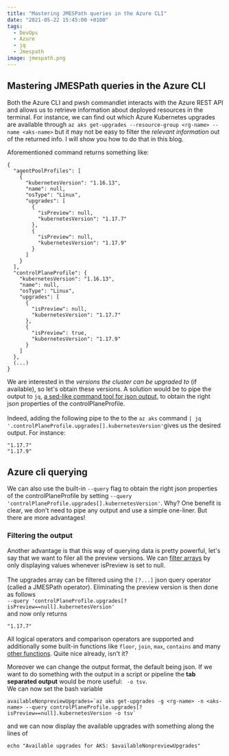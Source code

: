 ```yaml
---
title: "Mastering JMESPath queries in the Azure CLI"
date: "2021-05-22 15:45:00 +0100"
tags:
  - DevOps
  - Azure
  - jq
  - Jmespath
image: jmespath.png
---
```


## Mastering JMESPath queries in the Azure CLI

Both the Azure CLI and pwsh commandlet interacts with the Azure REST API and allows us to retrieve information about deployed resources in the terminal.
For instance, we can find out which Azure Kubernetes upgrades are available through `az aks get-upgrades --resource-group <rg-name> --name <aks-name>`
but it may not be easy to filter the _relevant information_ out of the returned info. I will show you how to do that in this blog.

Aforementioned command returns something like:

```
{
  "agentPoolProfiles": [
    {
      "kubernetesVersion": "1.16.13",
      "name": null,
      "osType": "Linux",
      "upgrades": [
        {
          "isPreview": null,
          "kubernetesVersion": "1.17.7"
        },
        {
          "isPreview": null,
          "kubernetesVersion": "1.17.9"
        }
      ]
    }
  ],
  "controlPlaneProfile": {
    "kubernetesVersion": "1.16.13",
    "name": null,
    "osType": "Linux",
    "upgrades": [
      {
        "isPreview": null,
        "kubernetesVersion": "1.17.7"
      },
      {
        "isPreview": true,
        "kubernetesVersion": "1.17.9"
      }
    ]
  },
  (...)
}
```

We are interested in the _versions the cluster can be upgraded to_ (if available), so let's obtain these versions.
A solution would be to pipe the output to `jq`, [a sed-like command tool for json output](https://stedolan.github.io/jq/), to obtain the right json properties of the controlPlaneProfile.\
\
Indeed, adding the following pipe to the to the `az aks` command `| jq '.controlPlaneProfile.upgrades[].kubernetesVersion'`gives us the desired output. For instance:

```
"1.17.7"
"1.17.9"
```

## Azure cli querying

We can also use the built-in `--query` flag to obtain the right json properties of the controlPlaneProfile by setting `--query 'controlPlaneProfile.upgrades[].kubernetesVersion'`. Why? One benefit is clear, we don't need to pipe any output and use a simple one-liner. But there are more advantages!

### Filtering the output

Another advantage is that this way of querying data is pretty powerful, let's say that we want to filer all the preview versions. We can [filter arrays](https://docs.microsoft.com/en-us/cli/azure/query-azure-cli?view=azure-cli-latest#filter-arrays) by only displaying values whenever isPreview is set to null.\
\
The upgrades array can be filtered using the `[?...]` json query operator (called a JMESPath operator). Eliminating the preview version is then done as follows \
`--query 'controlPlaneProfile.upgrades[?isPreview==null].kubernetesVersion'`\
and now only returns

```
"1.17.7"
```

All logical operators and comparison operators are supported and additionally some built-in functions like `floor`, `join`, `max`, `contains` and many [other functions](https://jmespath.org/specification.html#built-in-functions).
Quite nice already, isn't it?

Moreover we can change the output format, the default being json. If we want to do something with the output in a script or pipeline the **tab separated output** would be more useful: ` -o tsv`.\
We can now set the bash variable

```
availableNonpreviewUpgrades=`az aks get-upgrades -g <rg-name> -n <aks-name> --query controlPlaneProfile.upgrades[?isPreview==null].kubernetesVersion -o tsv`
```

and we can now display the available upgrades with something along the lines of

```
echo "Available upgrades for AKS: $availableNonpreviewUpgrades"
```
